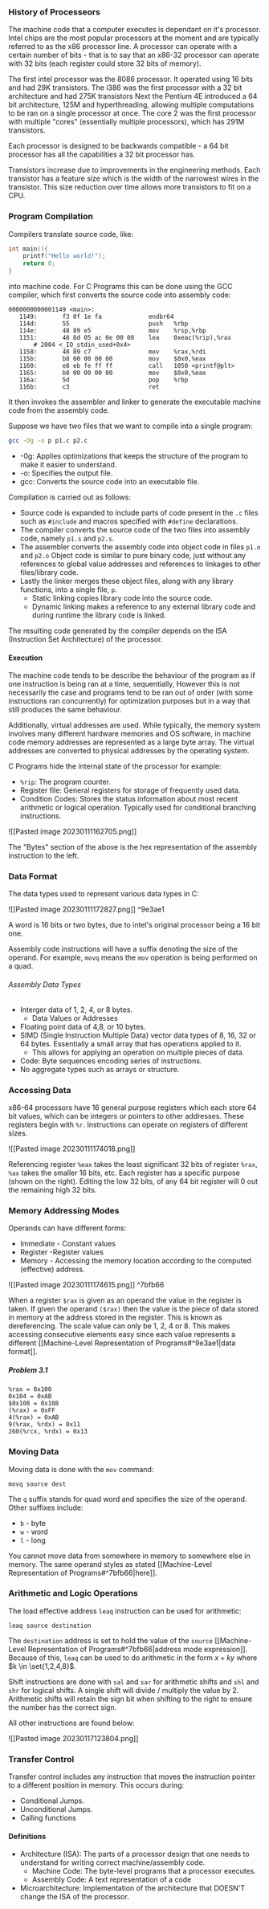 ### History of Processeors
The machine code that a computer executes is dependant on it's processor. Intel chips are the most popular processors at the moment and are typically referred to as the x86 processor line.  A processor can operate with a certain number of bits - that is to say that an x86-32 processor can operate with 32 bits (each register could store 32 bits of memory).

The first intel processor was the 8086 processor. It operated using 16 bits and had 29K transistors. The i386 was the first processor with a 32 bit architecture and had 275K transistors Next the Pentium 4E introduced a 64 bit architecture, 125M and hyperthreading, allowing multiple computations to be ran on a single processor at once. The core 2 was the first processor with multiple "cores" (essentially multiple processors), which has 291M transistors.

Each processor is designed to be backwards compatible - a 64 bit processor has   all the capabilities a 32 bit processor has.

Transistors increase due to improvements in the engineering methods. Each transistor has a feature size which is the width of the narrowest wires in the transistor. This size reduction over time allows more transistors to fit on a CPU.

### Program Compilation

Compilers translate source code, like:

```c
int main(){
	printf("Hello world!");
	return 0;
}
```

into machine code. For C Programs this can be done using the GCC compiler, which first converts the source code into assembly code:

```assembly
0000000000001149 <main>:  
   1149:       f3 0f 1e fa             endbr64    
   114d:       55                      push   %rbp  
   114e:       48 89 e5                mov    %rsp,%rbp  
   1151:       48 8d 05 ac 0e 00 00    lea    0xeac(%rip),%rax        # 2004 <_IO_stdin_used+0x4>  
   1158:       48 89 c7                mov    %rax,%rdi  
   115b:       b8 00 00 00 00          mov    $0x0,%eax  
   1160:       e8 eb fe ff ff          call   1050 <printf@plt>  
   1165:       b8 00 00 00 00          mov    $0x0,%eax  
   116a:       5d                      pop    %rbp  
   116b:       c3                      ret
```

It then invokes the assembler and linker to generate the executable machine code from the assembly code.

Suppose we have two files that we want to compile into a single program:

```bash
gcc -Og -o p p1.c p2.c
```

* -0g: Applies optimizations that keeps the structure of the program to make it easier to understand.
* -o: Specifies the output file.
* gcc: Converts the source code into an executable file.

Compilation is carried out as follows:
* Source code is expanded to include parts of code present in the `.c` files such as `#include` and macros specified with `#define` declarations.
* The compiler converts the source code of the two files into assembly code, namely `p1.s` and `p2.s`.
* The assembler converts the assembly code into object code in files `p1.o` and `p2.o` Object code is similar to pure binary code, just without any references to global value addresses and  references to linkages to other files/library code.
* Lastly the linker merges these object files, along with any library functions, into a single file, `p`.
	* Static linking copies library code into the source code.
	* Dynamic linking makes a reference to any external library code and during runtime the library code is linked. 

The resulting code generated by the compiler depends on the ISA (Instruction Set Architecture) of the processor. 

#### Execution

The machine code tends to be describe the behaviour of the program as if one instruction is being ran at a time, sequentially, However this is not necessarily the case and programs tend to be ran out of order (with some instructions ran concurrently) for optimization purposes but in a way that still produces the same behaviour.

Additionally, virtual addresses are used. While typically, the memory system involves many different hardware memories and OS software, in machine code memory addresses are represented as a large byte array. The virtual addresses are converted to physical addresses by the operating system.

C Programs hide the internal state of the processor for example:
* `%rip`: The program counter.
* Register file: General registers for storage of frequently used data.
* Condition Codes: Stores the status information about most recent arithmetic or logical operation. Typically used for conditional branching instructions.

![[Pasted image 20230111162705.png]]

The "Bytes" section of the above is the hex representation of the assembly instruction to the left.

### Data Format 

The data types used to represent various data types in C:

![[Pasted image 20230111172827.png]] ^9e3ae1

A word is 16 bits or two bytes, due to intel's original processor being a 16 bit one.

Assembly code instructions will have a suffix denoting the size of the operand. For example, `movq` means the `mov` operation is being performed on a quad.

###### Assembly Data Types
* Interger data of 1, 2, 4, or 8 bytes.
	* Data Values or Addresses
* Floating point data of 4,8, or 10 bytes.
* SIMD (Single Instruction Multiple Data) vector data types of 8, 16, 32 or 64 bytes. Essentially a small array that has operations applied to it.
	* This allows for applying an operation on multiple pieces of data.
* Code: Byte sequences encoding series of instructions.
* No aggregate types such as arrays or structure.

### Accessing Data

x86-64 processors have 16 general purpose registers which each store 64 bit values, which can be integers or pointers to other addresses. These registers begin with `%r`. Instructions can operate on registers of different sizes.

![[Pasted image 20230111174018.png]]

Referencing register `%eax` takes the least significant 32 bits of register `%rax`, `%ax` takes the smaller 16 bits, etc. Each register has a specific purpose (shown on the right). Editing the low 32 bits, of any 64 bit register will 0 out the remaining high 32 bits.

### Memory Addressing Modes

Operands can have different forms:
* Immediate - Constant values
* Register -Register values
* Memory - Accessing the memory location according to the computed (effective) address.

![[Pasted image 20230111174615.png]] ^7bfb66

When a register `$rax` is given as an operand the value in the register is taken. If given the operand `($rax)` then the value is the piece of data stored in memory at the address stored in the register. This is known as dereferencing. The scale value can only be 1, 2, 4 or 8. This makes accessing consecutive elements easy since each value represents a different [[Machine-Level Representation of Programs#^9e3ae1|data format]].

##### Problem 3.1
```
%rax = 0x100
0x104 = 0xAB
$0x108 = 0x108
(%rax) = 0xFF
4(%rax) = 0xAB
9(%rax, %rdx) = 0x11
260(%rcx, %rdx) = 0x13
```

### Moving Data

Moving data is done with the `mov` command:
```
movq source dest
```

The `q` suffix stands for quad word and specifies the size of the operand. Other suffixes include:
* `b` - byte
* `w` - word
* `l` - long

You cannot move data from somewhere in memory to somewhere else in memory. The same operand styles as stated [[Machine-Level Representation of Programs#^7bfb66|here]].

### Arithmetic and Logic Operations
The load effective address `leaq` instruction can be used for arithmetic:
```assembly
leaq source destination
```

The `destination` address is set to hold the value of the `source` [[Machine-Level Representation of Programs#^7bfb66|address mode expression]]. Because of this, `leaq` can be used to do arithmetic in the form $x +ky$ where $k \in \set{1,2,4,8}$.

Shift instructions are done with `sal` and `sar` for arithmetic shifts and `shl` and `shr` for logical shifts. A single shift will divide / multiply the value by 2. Arithmetic shifts will retain the sign bit when shifting to the right to ensure the number has the correct sign.

All other instructions are found below:

![[Pasted image 20230117123804.png]]

### Transfer Control
Transfer control includes any instruction that moves the instruction pointer to a different position in memory. This occurs during:
* Conditional Jumps.
* Unconditional Jumps.
* Calling functions


#### Definitions
* Architecture (ISA): The parts of a processor design that one needs to understand for writing correct machine/assembly code.
	* Machine Code: The byte-level programs that a processor executes.
	* Assembly Code: A text representation of a code
* Microarchitecture: Implementation of the architecture that DOESN'T change the ISA of the processor.

